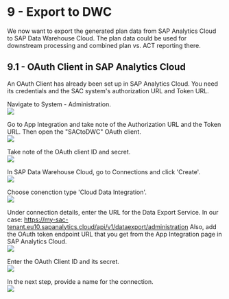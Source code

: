 # 9 - Export to DWC
We now want to export the generated plan data from SAP Analytics Cloud to SAP Data Warehouse Cloud. The plan data could be used for downstream processing and combined plan vs. ACT reporting there. 

## 9.1 - OAuth Client in SAP Analytics Cloud
An OAuth Client has already been set up in SAP Analytics Cloud. You need its credentials and the SAC system's authorization URL and Token URL.

Navigate to System - Administration. 
<br>![](/exercises/9_Export_to_DWC/images/8_1.png)

Go to App Integration and take note of the Authorization URL and the Token URL. Then open the "SACtoDWC" OAuth client.
<br>![](/exercises/9_Export_to_DWC/images/8_2.png)

Take note of the OAuth client ID and secret.
<br>![](/exercises/9_Export_to_DWC/images/8_3.png)

In SAP Data Warehouse Cloud, go to Connections and click 'Create'.
<br>![](/exercises/9_Export_to_DWC/images/8_4.png)

Choose conenction type 'Cloud Data Integration'.
<br>![](/exercises/9_Export_to_DWC/images/8_5.png)

Under connection details, enter the URL for the Data Export Service. In our case: https://my-sac-tenant.eu10.sapanalytics.cloud/api/v1/dataexport/administration
Also, add the OAuth token endpoint URL that you get from the App Integration page in SAP Analytics Cloud.
<br>![](/exercises/9_Export_to_DWC/images/8_6.png)

Enter the OAuth Client ID and its secret.
<br>![](/exercises/9_Export_to_DWC/images/8_7.png)

In the next step, provide a name for the connection. 
<br>![](/exercises/9_Export_to_DWC/images/8_8.png)

